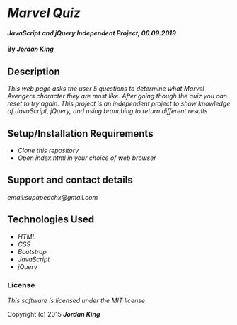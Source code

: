 # _Marvel Quiz_

#### _JavaScript and jQuery Independent Project, 06.09.2019_

#### By _**Jordan King**_

## Description

_This web page asks the user 5 questions to determine what Marvel Avengers character they are most like. After going though the quiz you can reset to try again. This project is an independent project to show knowledge of JavaScript, jQuery, and using branching to return different results_

## Setup/Installation Requirements

* _Clone this repository_
* _Open index.html in your choice of web browser_

## Support and contact details

_email:supapeachx@gmail.com_

## Technologies Used

* _HTML_
* _CSS_
* _Bootstrap_
* _JavaScript_
* _jQuery_

### License

*This software is licensed under the MIT license*

Copyright (c) 2015 **_Jordan King_**